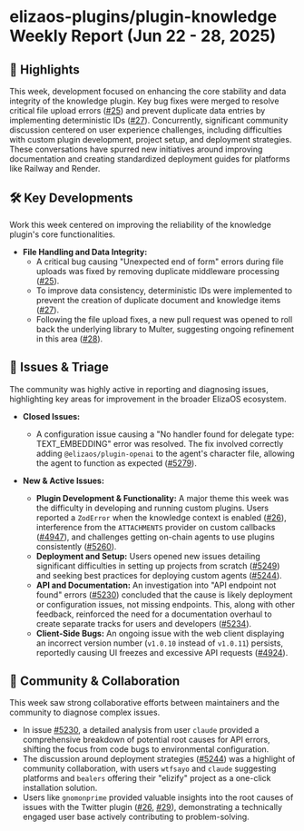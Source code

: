 # elizaos-plugins/plugin-knowledge Weekly Report (Jun 22 - 28, 2025)

## 🚀 Highlights
This week, development focused on enhancing the core stability and data integrity of the knowledge plugin. Key bug fixes were merged to resolve critical file upload errors ([#25](https://github.com/elizaos-plugins/plugin-knowledge/pull/25)) and prevent duplicate data entries by implementing deterministic IDs ([#27](https://github.com/elizaos-plugins/plugin-knowledge/pull/27)). Concurrently, significant community discussion centered on user experience challenges, including difficulties with custom plugin development, project setup, and deployment strategies. These conversations have spurred new initiatives around improving documentation and creating standardized deployment guides for platforms like Railway and Render.

## 🛠️ Key Developments
Work this week centered on improving the reliability of the knowledge plugin's core functionalities.

- **File Handling and Data Integrity:**
  - A critical bug causing "Unexpected end of form" errors during file uploads was fixed by removing duplicate middleware processing ([#25](https://github.com/elizaos-plugins/plugin-knowledge/pull/25)).
  - To improve data consistency, deterministic IDs were implemented to prevent the creation of duplicate document and knowledge items ([#27](https://github.com/elizaos-plugins/plugin-knowledge/pull/27)).
  - Following the file upload fixes, a new pull request was opened to roll back the underlying library to Multer, suggesting ongoing refinement in this area ([#28](https://github.com/elizaos-plugins/plugin-knowledge/pull/28)).

## 🐛 Issues & Triage
The community was highly active in reporting and diagnosing issues, highlighting key areas for improvement in the broader ElizaOS ecosystem.

- **Closed Issues:**
  - A configuration issue causing a "No handler found for delegate type: TEXT_EMBEDDING" error was resolved. The fix involved correctly adding `@elizaos/plugin-openai` to the agent's character file, allowing the agent to function as expected ([#5279](https://github.com/elizaos-plugins/plugin-knowledge/issues/5279)).

- **New & Active Issues:**
  - **Plugin Development & Functionality:** A major theme this week was the difficulty in developing and running custom plugins. Users reported a `ZodError` when the knowledge context is enabled ([#26](https://github.com/elizaos-plugins/plugin-knowledge/issues/26)), interference from the `ATTACHMENTS` provider on custom callbacks ([#4947](https://github.com/elizaos-plugins/plugin-knowledge/issues/4947)), and challenges getting on-chain agents to use plugins consistently ([#5260](https://github.com/elizaos-plugins/plugin-knowledge/issues/5260)).
  - **Deployment and Setup:** Users opened new issues detailing significant difficulties in setting up projects from scratch ([#5249](https://github.com/elizaos-plugins/plugin-knowledge/issues/5249)) and seeking best practices for deploying custom agents ([#5244](https://github.com/elizaos-plugins/plugin-knowledge/issues/5244)).
  - **API and Documentation:** An investigation into "API endpoint not found" errors ([#5230](https://github.com/elizaos-plugins/plugin-knowledge/issues/5230)) concluded that the cause is likely deployment or configuration issues, not missing endpoints. This, along with other feedback, reinforced the need for a documentation overhaul to create separate tracks for users and developers ([#5234](https://github.com/elizaos-plugins/plugin-knowledge/issues/5234)).
  - **Client-Side Bugs:** An ongoing issue with the web client displaying an incorrect version number (`v1.0.10` instead of `v1.0.11`) persists, reportedly causing UI freezes and excessive API requests ([#4924](https://github.com/elizaos-plugins/plugin-knowledge/issues/4924)).

## 💬 Community & Collaboration
This week saw strong collaborative efforts between maintainers and the community to diagnose complex issues.
- In issue [#5230](https://github.com/elizaos-plugins/plugin-knowledge/issues/5230), a detailed analysis from user `claude` provided a comprehensive breakdown of potential root causes for API errors, shifting the focus from code bugs to environmental configuration.
- The discussion around deployment strategies ([#5244](https://github.com/elizaos-plugins/plugin-knowledge/issues/5244)) was a highlight of community collaboration, with users `wtfsayo` and `claude` suggesting platforms and `bealers` offering their "elizify" project as a one-click installation solution.
- Users like `gnomonprime` provided valuable insights into the root causes of issues with the Twitter plugin ([#26](https://github.com/elizaos-plugins/plugin-knowledge/issues/26), [#29](https://github.com/elizaos-plugins/plugin-knowledge/issues/29)), demonstrating a technically engaged user base actively contributing to problem-solving.